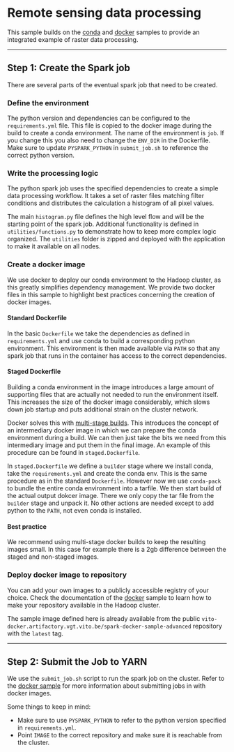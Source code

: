 
# Remote sensing data processing

This sample builds on the [conda](../conda/README.md) and [docker](../docker/README.md) samples to provide an integrated
example of raster data processing.

-----

## Step 1: Create the Spark job

There are several parts of the eventual spark job that need to be created.

### Define the environment
The python version and dependencies can be configured to the `requirements.yml` file. 
This file is copied to the docker image during the build to create a conda environment.
The name of the environment is `job`. If you change this you also need to change the `ENV_DIR` in the Dockerfile.
Make sure to update `PYSPARK_PYTHON` in `submit_job.sh` to reference the correct python version.

### Write the processing logic
The python spark job uses the specified dependencies to create a simple data processing workflow.
It takes a set of raster files matching filter conditions and distributes the calculation a histogram of all pixel values.

The main `histogram.py` file defines the high level flow and will be the starting point of the spark job.
Additional functionality is defined in `utilities/functions.py` to demonstrate how to keep more complex logic organized.
The `utilities` folder is zipped and deployed with the application to make it available on all nodes.

### Create a docker image
We use docker to deploy our conda environment to the Hadoop cluster, as this greatly simplifies dependency management.
We provide two docker files in this sample to highlight best practices concerning the creation of docker images.

#### Standard Dockerfile
In the basic `Dockerfile` we take the dependencies as defined in `requirements.yml` and use conda to build a 
corresponding python environment. This environment is then made available via `PATH` so that any spark job that runs 
in the container has access to the correct dependencies.

#### Staged Dockerfile
Building a conda environment in the image introduces a large amount of supporting files that are actually not
needed to run the environment itself. This increases the size of the docker image considerably, 
which slows down job startup and puts additional strain on the cluster network.

Docker solves this with [multi-stage builds](https://docs.docker.com/build/building/multi-stage/). 
This introduces the concept of an intermediary docker image in which we can prepare the conda environment during a build. 
We can then just take the bits we need from this intermediary image and put them in the final image. 
An example of this procedure can be found in `staged.Dockerfile`.

In `staged.Dockerfile` we define a `builder` stage where we install conda, take the `requirements.yml` and create the conda env. 
This is the same procedure as in the standard `Dockerfile`. However now we use `conda-pack` to bundle the entire conda environment into a tarfile.
We then start build of the actual output dokcer image. There we only copy the tar file from the `builder` stage and unpack it.
No other actions are needed except to add python to the `PATH`, not even conda is installed.

#### Best practice
We recommend using multi-stage docker builds to keep the resulting images small. 
In this case for example there is a 2gb difference between the staged and non-staged images.

### Deploy docker image to repository
You can add your own images to a publicly accessible registry of your choice.
Check the documentation of the [docker](../docker/README.md) sample to learn how to make your repository available 
in the Hadoop cluster.

The sample image defined here is already available from the public 
`vito-docker.artifactory.vgt.vito.be/spark-docker-sample-advanced` repository with the `latest` tag.

-----

## Step 2: Submit the Job to YARN
We use the `submit_job.sh` script to run the spark job on the cluster. 
Refer to the [docker sample](../docker/README.md) for more information about submitting jobs in with docker images.

Some things to keep in mind:

- Make sure to use `PYSPARK_PYTHON` to refer to the python version specified in `requirements.yml`.
- Point `IMAGE` to the correct repository and make sure it is reachable from the cluster.